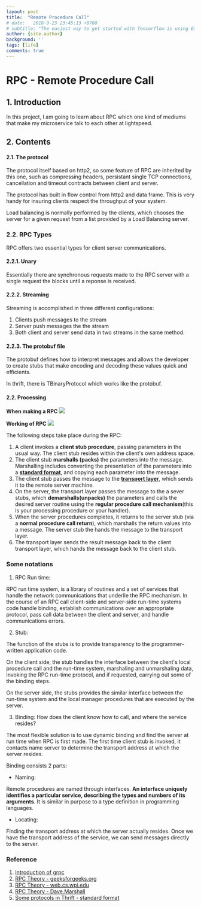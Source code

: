 ```yaml
---
layout: post
title:  "Remote Procedure Call"
# date:   2018-9-23 23:45:13 +0700
# subtitle: "The easiest way to get started with Tensorflow is using Eager Execution..."
author: {site.author}
background: ''
tags: [life]
comments: true
---
```



# RPC - Remote Procedure Call

## 1. Introduction

In this project, I am going to learn about RPC which one kind of mediums that make my microservice talk to each other at lightspeed.

## 2. Contents

#### 2.1. The protocol

The protocol itself based on  http2, so some feature of RPC are inherited by this one, such as compressing headers, 
persistant single TCP connections, cancellation and timeout contracts between client and server.

The protocol has built in flow control from http2 and data frame. This is very handy for insuring clients respect the throughput of your system. 

Load balancing is normally performed by the clients, which chooses the server for a given request from a list provided by a Load Balancing server.

### 2.2. RPC Types

RPC offers two essential types for client server communications.

#### 2.2.1. Unary

Essentially there are synchronous requests made to the RPC server with a single request the blocks until a reponse is received.

#### 2.2.2. Streaming

Streaming is accomplished in three different configurations:

1. Clients push  messages to the stream
2. Server push messages the the stream
3. Both client and server send data in two streams in the same method.

#### 2.2.3. The protobuf file

The protobuf defines how to interpret messages and allows the developer to create stubs that make encoding and decoding these values quick and  efficients.

In thrift, there is TBinaryProtocol which works like the protobuf.

#### 2.2. Processing

**When making a RPC**
![](./images/operating-system-remote-procedure-call-1.png "")


**Working of RPC**
![](./images/operating-system-remote-call-procedure-working.png "")


The following steps take place during the RPC:

1. A client invokes a **client stub procedure**, passing parameters in the usual way. The client stub resides within the client's own address space.
2. The client stub **marshalls (packs)** the parameters into the message. Marshalling includes converting the presentation of the parameters into a [**standard format**](), and copying each parameter into the message.
3. The client stub passes the message to the [**transport layer**](), which sends it to the remote server machine.
4. On the server, the transport layer passes the message to the a sever stubs, which **demarshalls(unpacks)** the parameters and calls the desired server routine using the **regular procedure call mechanism**(this is your processing procedure or your handler).
5. When the server procedures completes, it returns to the server stub (via a **normal procedure call return**), which marshalls the return values into a message. The server stub the hands the message to the transport layer.
6. The transport layer sends the result message back to the client transport layer, which hands the message back to the client stub.


### Some notations
1. RPC Run time:

RPC run time system, is a library of routines and a set of services that handle the network communications that underlie the RPC mechanism. In the course of an RPC call client-side and server-side run-time systems code handle binding, establish communications over an appropriate protocol, pass call data between the client and server, and handle communications errors.

2. Stub:

The function of the stubs is to provide transparency to the programmer-written application code.

On the client side, the stub handles the interface between the client's local procedure call and the run-time system, marshaling and unmarshaling data, invoking the RPC run-time protocol, and if requested, carrying out some of the binding steps.

On the server side, the stubs provides the similar interface between the run-time system and the local manager procedures that are executed by the server.

3. Binding: How does the client know how to call, and where the service resides?

The most flexible solution is to use dynamic binding and find the server at run time when RPC is first made. The first time client stub is invoked, it contacts name server to determine the transport address at which the server resides.

Binding consists 2 parts:
- Naming: 

Remote procedures are named through interfaces. **An interface uniquely identifies a particular service, describing the types and numbers of its arguments**. It is similar in purpose to a type definition in programming languages.

- Locating:

Finding the transport address at which the server actually resides. Once we have the transport address of the service, we can send messages directly to the server. 

### Reference

1. [Introduction of  grpc](https://container-solutions.com/introduction-to-grpc/)
2. [RPC Theory - geeksforgeeks.org](https://www.geeksforgeeks.org/operating-system-remote-procedure-call-rpc/)
3. [RPC Theory - web.cs.wpi.edu](https://web.cs.wpi.edu/~cs4514/b98/week8-rpc/week8-rpc.html)
4. [RPC Theory - Dave.Marshall](https://users.cs.cf.ac.uk/Dave.Marshall/C/node33.html)
5. [Some protocols in Thrift - standard format](https://erikvanoosten.github.io/thrift-missing-specification/)
